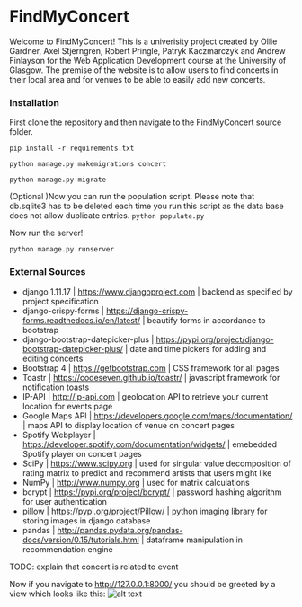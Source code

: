 # FindMyConcert


Welcome to FindMyConcert!
This is a univerisity project created by Ollie Gardner, Axel Stjerngren, Robert Pringle, Patryk Kaczmarczyk and Andrew Finlayson for the Web Application Development course 
at the University of Glasgow. The premise of the website is to allow users to find concerts in their 
local area and for venues to be able to easily add new concerts.

### Installation

First clone the repository and then navigate to the FindMyConcert source folder.

```
pip install -r requirements.txt

python manage.py makemigrations concert

python manage.py migrate
```

(Optional )Now you can run the population script. Please note that db.sqlite3 has to be deleted each time you run this script as the data base does not allow duplicate entries.
```python populate.py```

Now run the server!
```
python manage.py runserver
```

### External Sources
* django 1.11.17 | https://www.djangoproject.com | backend as specified by project specification
* django-crispy-forms | https://django-crispy-forms.readthedocs.io/en/latest/ | beautify forms in accordance to bootstrap
* django-bootstrap-datepicker-plus | https://pypi.org/project/django-bootstrap-datepicker-plus/ | date and time pickers for adding and editing concerts
* Bootstrap 4 | https://getbootstrap.com | CSS framework for all pages
* Toastr | https://codeseven.github.io/toastr/ | javascript framework for notification toasts
* IP-API | http://ip-api.com | geolocation API to retrieve your current location for events page
* Google Maps API | https://developers.google.com/maps/documentation/ | maps API to display location of venue on concert pages
* Spotify Webplayer | https://developer.spotify.com/documentation/widgets/ | emebedded Spotify player on concert pages
* SciPy | https://www.scipy.org | used for singular value decomposition of rating matrix to predict and recommend artists that users might like
* NumPy | http://www.numpy.org | used for matrix calculations
* bcrypt | https://pypi.org/project/bcrypt/ | password hashing algorithm for user authentication
* pillow | https://pypi.org/project/Pillow/ | python imaging library for storing images in django database
* pandas | http://pandas.pydata.org/pandas-docs/version/0.15/tutorials.html | dataframe manipulation in recommendation engine

TODO: explain that concert is related to event

Now if you navigate to http://127.0.0.1:8000/ you should be greeted by a view which looks like this:
![alt text](https://i.imgur.com/yPSk2fh.jpg)
